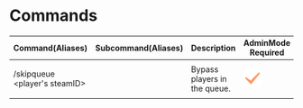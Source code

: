 ﻿# Commands

| Command(Aliases) | Subcommand(Aliases) | Description | AdminMode Required | Command Actor  |
|--|--|--|--|--|
| /skipqueue \<player's steamID\> |  | Bypass players in the queue. | ![is_required](../../images/required.png) | <pre><center>![unturned-ico](../../images/unturned.png)  ![console-ico](../../images/console.png)</center></pre> |

